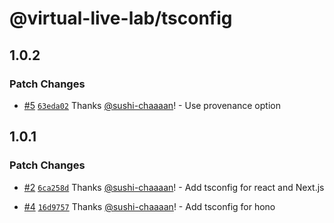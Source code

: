 # @virtual-live-lab/tsconfig

## 1.0.2

### Patch Changes

- [#5](https://github.com/VirtualLiveLab/js-config/pull/5) [`63eda02`](https://github.com/VirtualLiveLab/js-config/commit/63eda02cc44137874f9bcfe3f3563de2911cbf3a) Thanks [@sushi-chaaaan](https://github.com/sushi-chaaaan)! - Use provenance option

## 1.0.1

### Patch Changes

- [#2](https://github.com/VirtualLiveLab/js-config/pull/2) [`6ca258d`](https://github.com/VirtualLiveLab/js-config/commit/6ca258d2100fd2f59991a37b689cfbd9ddea259b) Thanks [@sushi-chaaaan](https://github.com/sushi-chaaaan)! - Add tsconfig for react and Next.js

- [#4](https://github.com/VirtualLiveLab/js-config/pull/4) [`16d9757`](https://github.com/VirtualLiveLab/js-config/commit/16d9757f3856f791b55326144235f63f8be65e4a) Thanks [@sushi-chaaaan](https://github.com/sushi-chaaaan)! - Add tsconfig for hono

